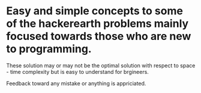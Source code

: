 # Easy and simple concepts to some of the hackerearth problems mainly focused towards those who are new to programming.
These solution may or may not be the optimal solution with respect to space - time complexity but is easy to understand for brgineers.

Feedback toward any mistake or anything is appriciated.
